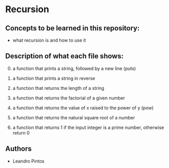 # Recursion
## Concepts to be learned in this repository:
* what recursion is and how to use it

## Description of what each file shows:
0. a function that prints a string, followed by a new line (puts)

1. a function that prints a string in reverse

2. a function that returns the length of a string

3. a function that returns the factorial of a given number

4. a function that returns the value of x raised to the power of y (pow)

5. a function that returns the natural square root of a number

6. a function that returns 1 if the input integer is a prime number, otherwise return 0

## Authors
* Leandro Pintos
